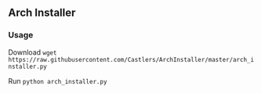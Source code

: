 ## Arch Installer

### Usage
Download
``` wget https://raw.githubusercontent.com/Castlers/ArchInstaller/master/arch_installer.py ```

Run
``` python arch_installer.py ```
